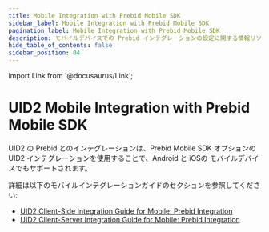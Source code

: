 ```yaml
---
title: Mobile Integration with Prebid Mobile SDK
sidebar_label: Mobile Integration with Prebid Mobile SDK
pagination_label: Mobile Integration with Prebid Mobile SDK
description: モバイルデバイスでの Prebid インテグレーションの設定に関する情報リソースのまとめ。
hide_table_of_contents: false
sidebar_position: 04
---
```


import Link from '@docusaurus/Link';

# UID2 Mobile Integration with Prebid Mobile SDK

UID2 の Prebid とのインテグレーションは、Prebid Mobile SDK オプションの UID2 インテグレーションを使用することで、Android と iOSの モバイルデバイスでもサポートされます。

詳細は以下のモバイルインテグレーションガイドのセクションを参照してください:

- [UID2 Client-Side Integration Guide for Mobile: Prebid Integration](integration-mobile-client-side#optional-uid2-integration-with-prebid-mobile-sdk)
- [UID2 Client-Server Integration Guide for Mobile: Prebid Integration](integration-mobile-client-server#optional-uid2-integration-with-prebid-mobile-sdk)
